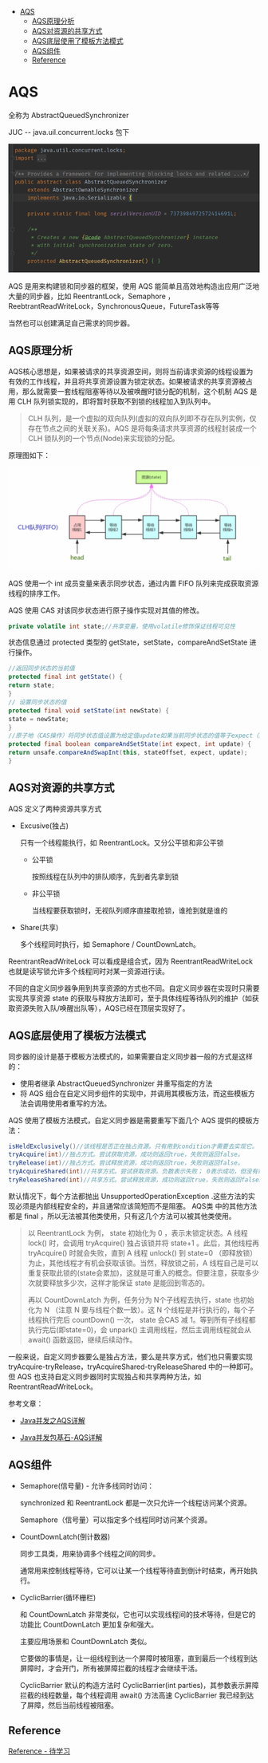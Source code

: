 <!--TOC-->

- [AQS](#AQS)
  - [AQS原理分析](#AQS原理分析)
  - [AQS对资源的共享方式](#AQS对资源的共享方式)
  - [AQS底层使用了模板方法模式](#AQS底层使用了模板方法模式)
  - [AQS组件](#AQS组件)
  - [Reference](#Reference)

<!--TOC-->

# AQS

全称为 AbstractQueuedSynchronizer

JUC -- java.uil.concurrent.locks 包下

![](../../image/Thread/AQS.png)

AQS   是用来构建锁和同步器的框架，使用 AQS 能简单且高效地构造出应用广泛地大量的同步器，比如 ReentrantLock，Semaphore ，ReebtrantReadWriteLock，SynchronousQueue，FutureTask等等

当然也可以创建满足自己需求的同步器。

## AQS原理分析

AQS核心思想是，如果被请求的共享资源空间，则将当前请求资源的线程设置为有效的工作线程，并且将共享资源设置为锁定状态。如果被请求的共享资源被占用，那么就需要一套线程阻塞等待以及被唤醒时锁分配的机制，这个机制 AQS 是用 CLH 队列锁实现的，即将暂时获取不到锁的线程加入到队列中。

>CLH 队列，是一个虚拟的双向队列(虚拟的双向队列即不存在队列实例，仅存在节点之间的关联关系)。AQS 是将每条请求共享资源的线程封装成一个 CLH 锁队列的一个节点(Node)来实现锁的分配。

原理图如下：

![](../../image/Thread/AQS-Principle.png)

AQS 使用一个 int 成员变量来表示同步状态，通过内置 FIFO 队列来完成获取资源线程的排序工作。

AQS 使用 CAS 对该同步状态进行原子操作实现对其值的修改。

```java
private volatile int state;//共享变量，使⽤volatile修饰保证线程可⻅性
```

状态信息通过 protected 类型的 getState，setState，compareAndSetState 进行操作。

```java
//返回同步状态的当前值
protected final int getState() {
return state;
}
// 设置同步状态的值
protected final void setState(int newState) {
state = newState;
}
//原⼦地（CAS操作）将同步状态值设置为给定值update如果当前同步状态的值等于expect（期望值）
protected final boolean compareAndSetState(int expect, int update) {
return unsafe.compareAndSwapInt(this, stateOffset, expect, update);
}
```

### 

## AQS对资源的共享方式

AQS 定义了两种资源共享方式

- Excusive(独占)

  只有一个线程能执行，如 ReentrantLock。又分公平锁和非公平锁

  - 公平锁

    按照线程在队列中的排队顺序，先到者先拿到锁

  - 非公平锁

    当线程要获取锁时，无视队列顺序直接取抢锁，谁抢到就是谁的

- Share(共享)

  多个线程同时执行，如 Semaphore / CountDownLatch。

ReentrantReadWriteLock 可以看成是组合式，因为 ReentrantReadWriteLock 也就是读写锁允许多个线程同时对某一资源进行读。

不同的自定义同步器争用到共享资源的方式也不同。自定义同步器在实现时只需要实现共享资源 state 的获取与释放方法即可，至于具体线程等待队列的维护（如获取资源失败入队/唤醒出队等），AQS已经在顶层实现好了。

## AQS底层使用了模板方法模式

同步器的设计是基于模板方法模式的，如果需要自定义同步器一般的方式是这样的：

- 使用者继承 AbstractQueuedSynchronizer 并重写指定的方法
- 将 AQS 组合在自定义同步组件的实现中，并调用其模板方法，而这些模板方法会调用使用者重写的方法。



AQS 使用了模板方法模式，自定义同步器是需要重写下面几个 AQS 提供的模板方法：

```java
isHeldExclusively()//该线程是否正在独占资源。只有⽤到condition才需要去实现它。
tryAcquire(int)//独占⽅式。尝试获取资源，成功则返回true，失败则返回false。
tryRelease(int)//独占⽅式。尝试释放资源，成功则返回true，失败则返回false。
tryAcquireShared(int)//共享⽅式。尝试获取资源。负数表示失败； 0表示成功，但没有剩余可⽤资源；正数表示成功，且有剩余资源。
tryReleaseShared(int)//共享⽅式。尝试释放资源，成功则返回true，失败则返回false。
```

默认情况下，每个方法都抛出 UnsupportedOperationException .这些方法的实现必须是内部线程安全的，并且通常应该简短而不是阻塞。 AQS类 中的其他方法都是 final ，所以无法被其他类使用，只有这几个方法可以被其他类使用。

> 以 ReentrantLock 为例， state 初始化为 0 ，表示未锁定状态。A 线程 lock() 时，会调用 tryAcquire() 独占该锁并将 state+1 。此后，其他线程再 tryAcquire() 时就会失败，直到 A 线程 unlock() 到 state=0 （即释放锁）为止，其他线程才有机会获取该锁。当然，释放锁之前，A 线程自己是可以重复获取此锁的(state会累加)，这就是可重入的概念。但要注意，获取多少次就要释放多少次，这样才能保证 state 是能回到零态的。
>
> 再以 CountDownLatch 为例，任务分为 N个子线程去执行，state 也初始化为 N （注意 N 要与线程个数一致）。这 N 个线程是并行执行的，每个子线程执行完后 countDown() 一次， state 会CAS 减 1。等到所有子线程都执行完后(即state=0)，会 unpark() 主调用线程，然后主调用线程就会从 await() 函数返回，继续后续动作。

一般来说，自定义同步器要么是独占方法，要么是共享方式，他们也只需要实现 tryAcquire-tryRelease，tryAcquireShared-tryReleaseShared 中的一种即可。但 AQS 也支持自定义同步器同时实现独占和共享两种方法，如ReentrantReadWriteLock。

参考文章：

- [Java并发之AQS详解](https://www.cnblogs.com/waterystone/p/4920797.html)

- [Java并发包基石-AQS详解](https://www.cnblogs.com/chengxiao/archive/2017/07/24/7141160.html)

## AQS组件

- Semaphore(信号量) - 允许多线同时访问：

  synchronized 和 ReentrantLock 都是一次只允许一个线程访问某个资源。

  Semaphore（信号量）可以指定多个线程同时访问某个资源。

- CountDownLatch(倒计数器)

  同步工具类，用来协调多个线程之间的同步。

  通常用来控制线程等待，它可以让某一个线程等待直到倒计时结束，再开始执行。

- CyclicBarrier(循环栅栏)

  和 CountDownLatch 非常类似，它也可以实现线程间的技术等待，但是它的功能比 CountDownLatch 更加复杂和强大。

  主要应用场景和 CountDownLatch 类似。

  它要做的事情是，让一组线程到达一个屏障时被阻塞，直到最后一个线程到达屏障时，才会开门，所有被屏障拦截的线程才会继续干活。

  CyclicBarrier 默认的构造方法时 CyclicBarrier(int parties)，其参数表示屏障拦截的线程数量，每个线程调用 await() 方法高速 CyclicBarrier 我已经到达了屏障，然后当前线程被阻塞。

  

## Reference

[Reference - 待学习](https://github.com/helloGitHubQ/FiveYears/blob/master/docs/base/thread/Reference.md)

